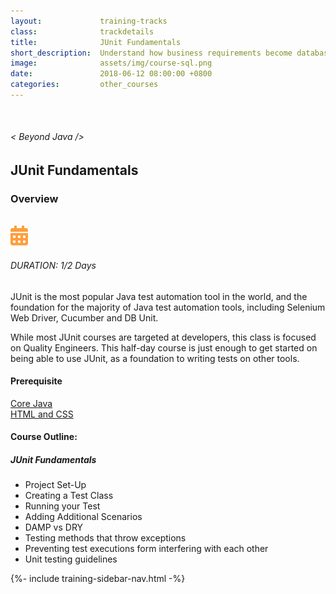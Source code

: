 ```yaml
---
layout:             training-tracks
class:              trackdetails
title:              JUnit Fundamentals
short_description:  Understand how business requirements become database designs, and the basics of reading and writing to a relational database using SQL.
image:              assets/img/course-sql.png
date:               2018-06-12 08:00:00 +0800
categories:         other_courses
---
```

<div class="section-content">
        <div class="container-fluid auto-1110">
            <div class="row">
                <div class="col">
                    <div class="panel-content">
                        <div class="title-section">
                            <img src="{{ "assets/img/title-software.png" | relative_url }}" alt="">
                            <div class="title">
                                <h6>
                                    < Beyond Java />
                                </h6>
                                <h2>JUnit Fundamentals</h2>
                            </div>
                        </div>
                        <div class="row" data-sticky-container>
                            <div class="track-panel">
                                <div class="track-content">
                                    <section id="overview">
                                        <h3>Overview</h3>
                                        <img class="mb30 img-fluid" src="{{ "assets/img/java-course-cover.jpg" | relative_url }}" alt="">
                                        <div class="track-details">
                                        <div class="details mr40">
                                            <img src="/assets/img/ico-calendar.svg" alt="">
                                            <h6>DURATION: 1/2 Days</h6>
                                        </div>
                                    </div>
                                        <p>
                                            JUnit is the most popular Java test automation tool in the world, and the foundation for the majority of Java test automation tools, including Selenium Web Driver, Cucumber and DB Unit.
                                        </p>
                                        <p>
                                            While most JUnit courses are targeted at developers, this class is focused on Quality Engineers. This half-day course is just enough to get started on being able to use JUnit, as a foundation to writing tests on other tools.
                                        </p>
                                        <h4>
                                            Prerequisite
                                        </h4>
                                        <p>
                                            <a href="/java/core-java/" target="_blank">Core Java</a><br/><a href="/other_courses/html-css/" target="_blank">HTML and CSS</a>
                                        </p>
                                    </section>
                                    <section id="topic-outline">
                                        <h4>
                                            Course Outline:
                                        </h4>
                                        <h5 class="course-title">JUnit Fundamentals</h5>
                                        <ul class="course-outline">
                                        <li>Project Set-Up</li>
                                        <li>Creating a Test Class</li>
                                        <li>Running your Test</li>
                                        <li>Adding Additional Scenarios</li>
                                        <li>DAMP vs DRY</li>
                                        <li>Testing methods that throw exceptions</li>
                                        <li>Preventing test executions form interfering with each other</li>
                                        <li>Unit testing guidelines</li>
                                        </ul>
                                    </section>
                                </div>
                                {%- include training-sidebar-nav.html -%}
                            </div>
                        </div>
                    </div>
                </div>
            </div>
        </div>
    </div>
